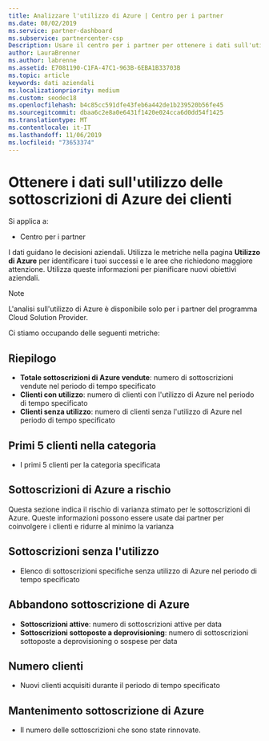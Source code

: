 ```yaml
---
title: Analizzare l'utilizzo di Azure | Centro per i partner
ms.date: 08/02/2019
ms.service: partner-dashboard
ms.subservice: partnercenter-csp
Description: Usare il centro per i partner per ottenere i dati sull'utilizzo delle sottoscrizioni di Azure dei clienti.
author: LauraBrenner
ms.author: labrenne
ms.assetid: E7081190-C1FA-47C1-963B-6EBA1B33703B
ms.topic: article
keywords: dati aziendali
ms.localizationpriority: medium
ms.custom: seodec18
ms.openlocfilehash: b4c85cc591dfe43feb6a442de1b239520b56fe45
ms.sourcegitcommit: dbaa6c2e8a0e6431f1420e024cca6d0dd54f1425
ms.translationtype: MT
ms.contentlocale: it-IT
ms.lasthandoff: 11/06/2019
ms.locfileid: "73653374"
---
```

# <a name="get-data-about-the-usage-of-your-customers-azure-subscriptions"></a>Ottenere i dati sull'utilizzo delle sottoscrizioni di Azure dei clienti

Si applica a:

- Centro per i partner

I dati guidano le decisioni aziendali. Utilizza le metriche nella pagina **Utilizzo di Azure** per identificare i tuoi successi e le aree che richiedono maggiore attenzione. Utilizza queste informazioni per pianificare nuovi obiettivi aziendali.

> [!NOTE]
> L'analisi sull'utilizzo di Azure è disponibile solo per i partner del programma Cloud Solution Provider.

Ci stiamo occupando delle seguenti metriche:

## <a name="summary"></a>Riepilogo

- **Totale sottoscrizioni di Azure vendute**: numero di sottoscrizioni vendute nel periodo di tempo specificato  
- **Clienti con utilizzo**: numero di clienti con l'utilizzo di Azure nel periodo di tempo specificato  
- **Clienti senza utilizzo**: numero di clienti senza l'utilizzo di Azure nel periodo di tempo specificato  

## <a name="top-5-customers-in-category"></a>Primi 5 clienti nella categoria

- I primi 5 clienti per la categoria specificata  

## <a name="azure-subscriptions-at-risk"></a>Sottoscrizioni di Azure a rischio

Questa sezione indica il rischio di varianza stimato per le sottoscrizioni di Azure. Queste informazioni possono essere usate dai partner per coinvolgere i clienti e ridurre al minimo la varianza

## <a name="subscriptions-without-usage"></a>Sottoscrizioni senza l'utilizzo

- Elenco di sottoscrizioni specifiche senza utilizzo di Azure nel periodo di tempo specificato  

## <a name="azure-subscription-churn"></a>Abbandono sottoscrizione di Azure

- **Sottoscrizioni attive**: numero di sottoscrizioni attive per data  
- **Sottoscrizioni sottoposte a deprovisioning**: numero di sottoscrizioni sottoposte a deprovisioning o sospese per data  

## <a name="customer-count"></a>Numero clienti

- Nuovi clienti acquisiti durante il periodo di tempo specificato  

## <a name="azure-subscription-retention"></a>Mantenimento sottoscrizione di Azure

- Il numero delle sottoscrizioni che sono state rinnovate.
